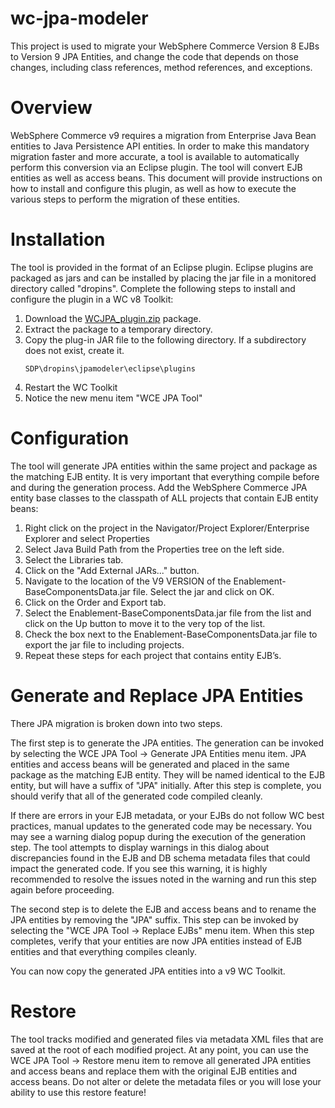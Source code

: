 # wc-jpa-modeler

This project is used to migrate your WebSphere Commerce Version 8 EJBs to Version 9 JPA Entities, and change the code that depends on those changes, including class references, method references, and exceptions.

# Overview
  WebSphere Commerce v9 requires a migration from Enterprise Java Bean entities to Java Persistence API entities. In order to make this mandatory migration faster and more accurate, a tool is available to automatically perform this conversion via an Eclipse plugin.  The tool will convert EJB entities as well as access beans.  This document will provide instructions on how to install and configure this plugin, as well as how to execute the various steps to perform the migration of these entities.

# Installation
  The tool is provided in the format of an Eclipse plugin.  Eclipse plugins are packaged as jars and can be installed by placing the jar file in a monitored directory called "dropins".  Complete the following steps to install and configure the plugin in a WC v8 Toolkit:
  1. Download the [WCJPA_plugin.zip](WCJPA_plugin.zip) package. 
  2. Extract the package to a temporary directory.
  3. Copy the plug-in JAR file to the following directory. If a subdirectory does not exist, create it. 
     ```
     SDP\dropins\jpamodeler\eclipse\plugins
     ```
  4. Restart the WC Toolkit
  5. Notice the new menu item "WCE JPA Tool"

# Configuration
  The tool will generate JPA entities within the same project and package as the matching EJB entity.  It is very important that everything compile before and during the generation process. Add the WebSphere Commerce JPA entity base classes to the classpath of ALL projects that contain EJB entity beans:

  1. Right click on the project in the Navigator/Project Explorer/Enterprise Explorer and select Properties
  2. Select Java Build Path from the Properties tree on the left side.
  3. Select the Libraries tab.
  4. Click on the "Add External JARs..." button.
  5. Navigate to the location of the V9 VERSION of the Enablement-BaseComponentsData.jar file. Select the jar and click on OK.
  6. Click on the Order and Export tab.  
  7. Select the Enablement-BaseComponentsData.jar file from the list and click on the Up button to move it to the very top of the list.
  8. Check the box next to the Enablement-BaseComponentsData.jar file to export the jar file to including projects.
  9. Repeat these steps for each project that contains entity EJB’s.

# Generate and Replace JPA Entities
  There JPA migration is broken down into two steps.
  
  The first step is to generate the JPA entities.  The generation can be invoked by selecting the WCE JPA Tool -> Generate JPA Entities menu item.  JPA entities and access beans will be generated and placed in the same package as the matching EJB entity.  They will be named identical to the EJB entity, but will have a suffix of "JPA" initially.  After this step is complete, you should verify that all of the generated code compiled cleanly.  

  If there are errors in your EJB metadata, or your EJBs do not follow WC best practices, manual updates to the generated code may be necessary.  You may see a warning dialog popup during the execution of the generation step.  The tool attempts to display warnings in this dialog about discrepancies found in the EJB and DB schema metadata files that could impact the generated code.  If you see this warning, it is highly recommended to resolve the issues noted in the warning and run this step again before proceeding.

  The second step is to delete the EJB and access beans and to rename the JPA entities by removing the "JPA" suffix.  This step can be invoked by selecting the "WCE JPA Tool → Replace EJBs" menu item.  When this step completes, verify that your entities are now JPA entities instead of EJB entities and that everything compiles cleanly.  

  You can now copy the generated JPA entities into a v9 WC Toolkit.

# Restore

  The tool tracks modified and generated files via metadata XML files that are saved at the root of each modified project.  At any point, you can use the WCE JPA Tool → Restore menu item to remove all generated JPA entities and access beans and replace them with the original EJB entities and access beans.  Do not alter or delete the metadata files or you will lose your ability to use this restore feature!

